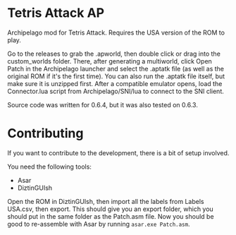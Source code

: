 # Tetris Attack AP
Archipelago mod for Tetris Attack. Requires the USA version of the ROM to play.

Go to the releases to grab the .apworld, then double click or drag into the custom_worlds folder. There, after generating a multiworld, click Open Patch in the Archipelago launcher and select the .aptatk file (as well as the original ROM if it's the first time). You can also run the .aptatk file itself, but make sure it is unzipped first.
After a compatible emulator opens, load the Connector.lua script from Archipelago/SNI/lua to connect to the SNI client.

Source code was written for 0.6.4, but it was also tested on 0.6.3.

# Contributing
If you want to contribute to the development, there is a bit of setup involved.

You need the following tools:
- Asar
- DiztinGUIsh

Open the ROM in DiztinGUIsh, then import all the labels from Labels USA.csv, then export. This should give you an export folder, which you should put in the same folder as the Patch.asm file. Now you should be good to re-assemble with Asar by running `asar.exe Patch.asm`.
